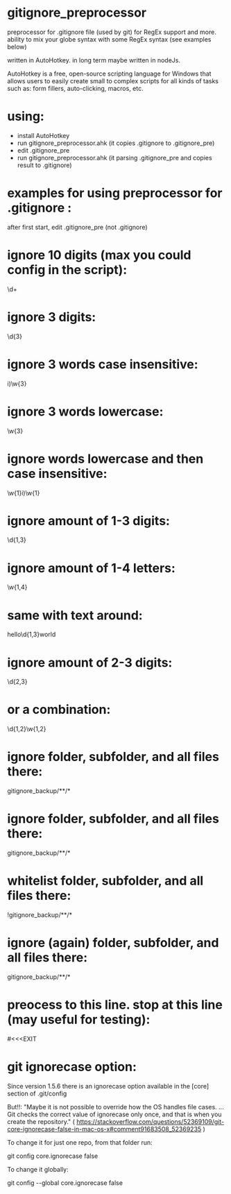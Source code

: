 # gitignore_preprocessor
preprocessor for .gitignore file (used by git) for RegEx support and more. 
ability to mix your globe syntax with some RegEx syntax (see examples below)

written in AutoHotkey. in long term maybe written in nodeJs.

AutoHotkey is a free, open-source scripting language for Windows that allows users to easily create small to complex scripts for all kinds of tasks such as: form fillers, auto-clicking, macros, etc.

# using:

- install AutoHotkey
- run gitignore_preprocessor.ahk (it copies .gitignore to .gitignore_pre)
- edit .gitignore_pre
- run gitignore_preprocessor.ahk (it parsing .gitignore_pre and copies result to .gitignore)


# examples for using preprocessor for .gitignore :

after first start, edit .gitignore_pre (not .gitignore)


# ignore 10 digits (max you could config in the script):
\d+

# ignore 3 digits:
\d{3}

# ignore 3 words case insensitive:
i)\w{3}

# ignore 3 words lowercase:
\w{3}

# ignore words lowercase and then case insensitive:
\w{1}i)\w{1}

# ignore amount of 1-3 digits:
\d{1,3}

# ignore amount of 1-4 letters:
\w{1,4}

# same with text around:
hello\d{1,3}world

# ignore amount of 2-3 digits:
\d{2,3}

# or a combination:
\d{1,2}\w{1,2}

# ignore folder, subfolder, and all files there:
gitignore_backup/**/*


# ignore folder, subfolder, and all files there:
gitignore_backup/**/*

# whitelist folder, subfolder, and all files there:
!gitignore_backup/**/*

# ignore (again) folder, subfolder, and all files there:
gitignore_backup/**/*

# preocess to this line. stop at this line (may useful for testing):
#<<<EXIT



# git ignorecase option:

Since version 1.5.6 there is an ignorecase option available in the [core] section of .git/config

But!!: "Maybe it is not possible to override how the OS handles file cases. ... Git checks the correct value of ignorecase only once, and that is when you create the repository." ( https://stackoverflow.com/questions/52369109/git-core-ignorecase-false-in-mac-os-x#comment91683508_52369235 )

To change it for just one repo, from that folder run:

git config core.ignorecase false

To change it globally:

git config --global core.ignorecase false